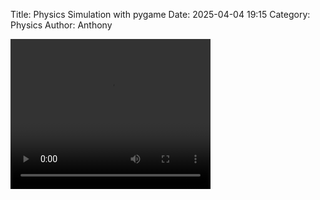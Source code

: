 Title: Physics Simulation with pygame
Date: 2025-04-04 19:15
Category: Physics
Author: Anthony

<video width="320" height="240" controls>
  <source src="{static}/video/video.mp4" type="video/mp4">
Your browser does not support the video tag.
</video>